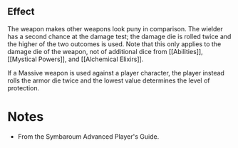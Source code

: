 ## Effect
The weapon makes other weapons look puny in comparison. The wielder has a second chance at the damage test; the damage die is rolled twice and the higher of the two outcomes is used. Note that this only applies to the damage die of the weapon, not of additional dice from [[Abilities]], [[Mystical Powers]], and [[Alchemical Elixirs]].

If a Massive weapon is used against a player character, the player instead rolls the armor die twice and the lowest value determines the level of protection.
# Notes
* From the Symbaroum Advanced Player's Guide.